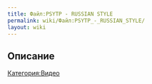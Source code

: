```yaml
---
title: Файл:PSYTP - RUSSIAN STYLE
permalink: wiki/Файл:PSYTP_-_RUSSIAN_STYLE/
layout: wiki
---
```


## Описание

[Категория:Видео](Категория:Видео "wikilink")
